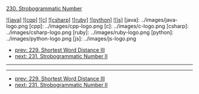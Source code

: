 [230. Strobogrammatic Number](https://leetcode.com/problems/strobogrammatic-number/)

[![java]](../java/230-strobogrammatic-number.md)
[![cpp]](../cpp/230-strobogrammatic-number.md)
[![c]](../c/230-strobogrammatic-number.md)
[![csharp]](../csharp/230-strobogrammatic-number.md)
[![ruby]](../ruby/230-strobogrammatic-number.md)
[![python]](../python/230-strobogrammatic-number.md)
[![js]](../js/230-strobogrammatic-number.md)
[java]: ../images/java-logo.png
[cpp]: ../images/cpp-logo.png
[c]: ../images/c-logo.png
[csharp]: ../images/csharp-logo.png
[ruby]: ../images/ruby-logo.png
[python]: ../images/python-logo.png
[js]: ../images/js-logo.png

- [prev: 229. Shortest Word Distance III](229-shortest-word-distance-iii.md)
- [next: 231. Strobogrammatic Number II](231-strobogrammatic-number-ii.md)

---


---

- [prev: 229. Shortest Word Distance III](229-shortest-word-distance-iii.md)
- [next: 231. Strobogrammatic Number II](231-strobogrammatic-number-ii.md)
